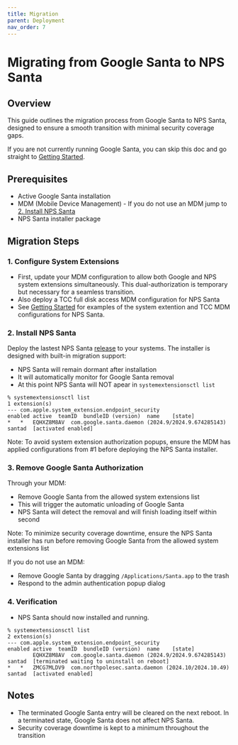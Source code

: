```yaml
---
title: Migration
parent: Deployment
nav_order: 7
---
```


# Migrating from Google Santa to NPS Santa

## Overview
This guide outlines the migration process from Google Santa to NPS Santa, designed to ensure a smooth transition with minimal security coverage gaps.

If you are not currently running Google Santa, you can skip this doc and go straight to [Getting Started](getting-started.md).

## Prerequisites
- Active Google Santa installation
- MDM (Mobile Device Management) - If you do not use an MDM jump to [2. Install NPS Santa](#2.-Install-NPS-Santa)
- NPS Santa installer package

## Migration Steps

### 1. Configure System Extensions
- First, update your MDM configuration to allow both Google and NPS system extensions simultaneously. This dual-authorization is temporary but necessary for a seamless transition.
- Also deploy a TCC full disk access MDM configuration for NPS Santa
- See [Getting Started](./getting-started.md) for examples of the system extention and TCC MDM configurations for NPS Santa.

### 2. Install NPS Santa
Deploy the lastest NPS Santa [release](https://github.com/northpolesec/santa/releases) to your systems. The installer is designed with built-in migration support:
- NPS Santa will remain dormant after installation
- It will automatically monitor for Google Santa removal
- At this point NPS Santa will NOT apear in `systemextensionsctl list`
```
% systemextensionsctl list
1 extension(s)
--- com.apple.system_extension.endpoint_security
enabled	active	teamID	bundleID (version)	name	[state]
*	*	EQHXZ8M8AV	com.google.santa.daemon (2024.9/2024.9.674285143)	santad	[activated enabled]
```

Note: To avoid system extension authorization popups, ensure the MDM has applied configurations from #1 before deploying the NPS Santa installer.

### 3. Remove Google Santa Authorization
Through your MDM:
- Remove Google Santa from the allowed system extensions list
- This will trigger the automatic unloading of Google Santa
- NPS Santa will detect the removal and will finish loading itself within second

Note: To minimize security coverage downtime, ensure the NPS Santa installer has run before removing Google Santa from the allowed system extensions list

If you do not use an MDM:
- Remove Google Santa by dragging `/Applications/Santa.app` to the trash
- Respond to the admin authentication popup dialog

### 4. Verification
- NPS Santa should now installed and running.
```
% systemextensionsctl list
2 extension(s)
--- com.apple.system_extension.endpoint_security
enabled	active	teamID	bundleID (version)	name	[state]
		EQHXZ8M8AV	com.google.santa.daemon (2024.9/2024.9.674285143)	santad	[terminated waiting to uninstall on reboot]
*	*	ZMCG7MLDV9	com.northpolesec.santa.daemon (2024.10/2024.10.49)	santad	[activated enabled]
```

## Notes
- The terminated Google Santa entry will be cleared on the next reboot. In a terminated state, Google Santa does not affect NPS Santa.
- Security coverage downtime is kept to a minimum throughout the transition
